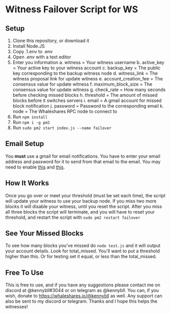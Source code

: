 # Witness Failover Script for WS

## Setup
1. Clone this repository, or download it
2. Install Node.JS
3. Copy .1.env to .env
4. Open .env with a text editor
5. Enter you information
  a. witness = Your witness username
  b. active_key = Your active key to your witness account
  c. backup_key = The public key corresponding to the backup witness node
  d. witness_link = The witness proposal link for update witness
  e. account_creation_fee = The consensus value for update witness
  f. maximum_block_size = The consensus value for update witness
  g. check_rate = How many seconds before checking missed blocks
  h. threshold = The amount of missed blocks before it switches servers
  i. email = A gmail account for missed block notification
  j. password = Password to the corresponding email
  k. node = The Whaleshares RPC node to connect to
6. Run ```npm install```
7. Run ```npm i -g pm2```
8. Run ```sudo pm2 start index.js --name failover```

## Email Setup
You **must** use a gmail for email notifications. You have to enter your email address and password for it to send from that email to the email.
You may need to enable [this](https://myaccount.google.com/lesssecureapps) and [this](https://accounts.google.com/b/0/DisplayUnlockCaptcha).

## How It Works
Once you go over or meet your threshold (must be set each time), the script will update your witness to use your backup node. If you miss two more blocks it will disable your witness, until you reset the script. After you miss all three blocks the script will terminate, and you will have to reset your threshold, and restart the script with ```sudo pm2 restart failover```

## See Your Missed Blocks
To see how many blocks you've missed do ```node test.js``` and it will output your account details. Look for total_missed. You'll want to put a threshold higher than this. Or for testing set it equal, or less than the total_missed.

## Free To Use
This is free to use, and if you have any suggestions please contact me on discord at @kennybll#3044 or on telegram as @kennybll. You can, if you wish, donate to https://whaleshares.io/@kennybll as well. Any support can also be sent to my discord or telegram. Thanks and I hope this helps the witnesses!